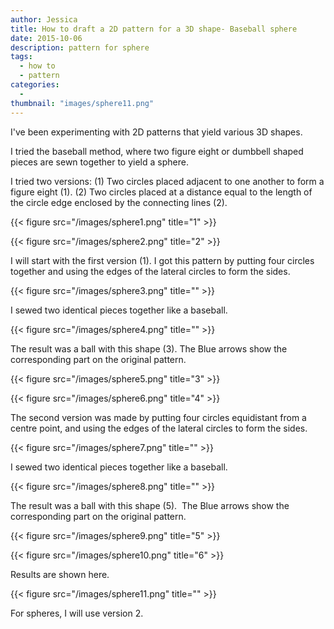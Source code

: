 ```yaml
---
author: Jessica
title: How to draft a 2D pattern for a 3D shape- Baseball sphere
date: 2015-10-06
description: pattern for sphere
tags:
  - how to
  - pattern
categories:
  - 
thumbnail: "images/sphere11.png"
---
```


I've been experimenting with 2D patterns that yield various 3D shapes. 

I tried the baseball method, where two figure eight or dumbbell shaped pieces are sewn together to yield a sphere. 

I tried two versions:
(1) Two circles placed adjacent to one another to form a figure eight (1).
(2) Two circles placed at a distance equal to the length of the circle edge enclosed by the connecting lines (2).

{{< figure src="/images/sphere1.png" title="1" >}}

{{< figure src="/images/sphere2.png" title="2" >}}

I will start with the first version (1). I got this pattern by putting four circles together and using the edges of the lateral circles to form the sides.

{{< figure src="/images/sphere3.png" title="" >}}

I sewed two identical pieces together like a baseball.

{{< figure src="/images/sphere4.png" title="" >}}

The result was a ball with this shape (3). The Blue arrows show the corresponding part on the original pattern.

{{< figure src="/images/sphere5.png" title="3" >}}

{{< figure src="/images/sphere6.png" title="4" >}}

The second version was made by putting four circles equidistant from a centre point, and using the edges of the lateral circles to form the sides. 

{{< figure src="/images/sphere7.png" title="" >}}

I sewed two identical pieces together like a baseball.

{{< figure src="/images/sphere8.png" title="" >}}

The result was a ball with this shape (5). ​ The Blue arrows show the corresponding part on the original pattern.

{{< figure src="/images/sphere9.png" title="5" >}}

{{< figure src="/images/sphere10.png" title="6" >}}

Results are shown here.

{{< figure src="/images/sphere11.png" title="" >}}

For spheres, I will use version 2. 